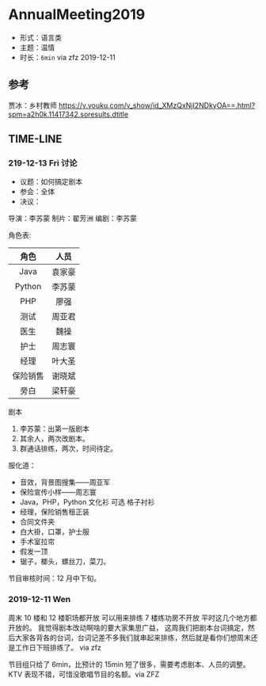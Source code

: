 # AnnualMeeting2019

- 形式：语言类
- 主题：温情
- 时长：`6min` via zfz 2019-12-11

## 参考

贾冰：乡村教师 https://v.youku.com/v_show/id_XMzQxNjI2NDkyOA==.html?spm=a2h0k.11417342.soresults.dtitle

## TIME-LINE

### 219-12-13 Fri 讨论

- 议题：如何搞定剧本
- 参会：全体
- 决议：

导演：李苏蒙
制片：翟芳洲
编剧：李苏蒙

角色表:

|   角色   |  人员  |
| :------: | :----: |
|   Java   | 袁家豪 |
|  Python  | 李苏蒙 |
|   PHP    |  廖强  |
|   测试   | 周亚君 |
|   医生   |  魏操  |
|   护士   | 周志寰 |
|   经理   | 叶大圣 |
| 保险销售 | 谢晓斌 |
|   旁白   | 梁轩豪 |

剧本

1. 李苏蒙：出第一版剧本
1. 其余人，两次改剧本。
1. 群通话排练，两次，时间待定。

服化道：

- 音效，背景图搜集——周亚军
- 保险宣传小样——周志寰
- Java，PHP，Python 文化衫 可选 格子衬衫
- 经理，保险销售租正装
- 合同文件夹
- 白大褂，口罩，护士服
- 手术室拉帘
- 假发一顶
- 锯子，榔头，螺丝刀，菜刀。

节目审核时间：12 月中下旬。

### 2019-12-11 Wen

周末 10 楼和 12 楼职场都开放 可以用来排练 7 楼练功房不开放 平时这几个地方都开放的。 我觉得剧本改动啊啥的要大家集思广益， 这周我们把剧本台词搞定，然后大家各背各的台词，台词记差不多我们就串起来排练，然后就是看你们想周末还是工作日下班排练了。 via zfz

节目组只给了 6min，比预计的 15min 短了很多，需要考虑剧本、人员的调整。KTV 表现不错，可惜没歌唱节目的名额。via ZFZ
